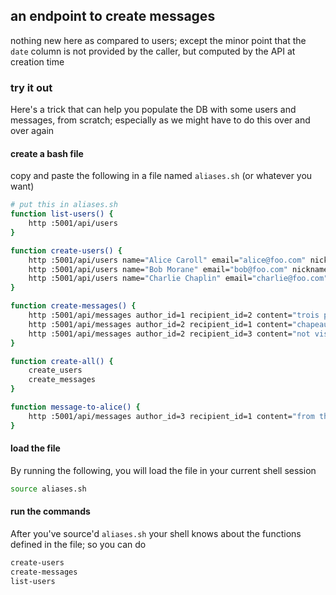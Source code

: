 ## an endpoint to create messages

nothing new here as compared to users; except the minor point that the `date`
column is not provided by the caller, but computed by the API at creation time

### try it out

Here's a trick that can help you populate the DB with some users and messages, from scratch;
especially as we might have to do this over and over again

#### create a bash file

copy and paste the following in a file named `aliases.sh` (or whatever you want)

```bash
# put this in aliases.sh
function list-users() {
    http :5001/api/users
}

function create-users() {
    http :5001/api/users name="Alice Caroll" email="alice@foo.com" nickname="alice"
    http :5001/api/users name="Bob Morane" email="bob@foo.com" nickname="bob"
    http :5001/api/users name="Charlie Chaplin" email="charlie@foo.com" nickname="charlie"
}

function create-messages() {
    http :5001/api/messages author_id=1 recipient_id=2 content="trois petits chats"
    http :5001/api/messages author_id=2 recipient_id=1 content="chapeau de paille"
    http :5001/api/messages author_id=2 recipient_id=3 content="not visible by 1"
}

function create-all() {
    create_users
    create_messages
}

function message-to-alice() {
    http :5001/api/messages author_id=3 recipient_id=1 content="from the API"
}
```

#### load the file

By running the following, you will load the file in your current shell session

```bash
source aliases.sh
```

#### run the commands

After you've source'd `aliases.sh` your shell knows about
the functions defined in the file; so you can do

```bash
create-users
create-messages
list-users
```

